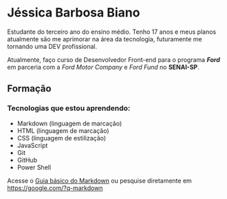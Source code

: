 # Jéssica Barbosa Biano

Estudante do terceiro ano do ensino médio. Tenho 17 anos e meus planos atualmente são me aprimorar na área da tecnologia, futuramente me tornando uma DEV profissional.

Atualmente, faço curso de Desenvolvedor Front-end para o programa **_Ford <ENTER>_** em parceria com a *Ford Motor Company* e *Ford Fund* no **SENAI-SP**. 

## Formação

### Tecnologias que estou aprendendo:

* Markdown (linguagem de marcação)
* HTML (linguagem de marcação)
* CSS (linguagem de estilização)
* JavaScript
* Git
* GitHub
* Power Shell

Acesse o [Guia básico do Markdown](https://docs.pipz.com/central-de-ajuda/learning-center/guia-basico-de-markdown#open) ou pesquise diretamente em <https://google.com/?q-markdown>

<!--
**jjessic/jjessic** is a ✨ _special_ ✨ repository because its `README.md` (this file) appears on your GitHub profile.

Here are some ideas to get you started:

- 🔭 I’m currently working on ...
- 🌱 I’m currently learning ...
- 👯 I’m looking to collaborate on ...
- 🤔 I’m looking for help with ...
- 💬 Ask me about ...
- 📫 How to reach me: ...
- 😄 Pronouns: ...
- ⚡ Fun fact: ...
-->
